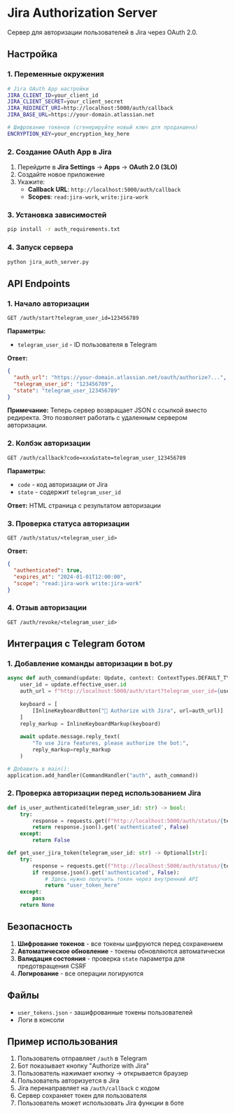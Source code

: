 # Jira Authorization Server

Сервер для авторизации пользователей в Jira через OAuth 2.0.

## Настройка

### 1. Переменные окружения

```bash
# Jira OAuth App настройки
JIRA_CLIENT_ID=your_client_id
JIRA_CLIENT_SECRET=your_client_secret
JIRA_REDIRECT_URI=http://localhost:5000/auth/callback
JIRA_BASE_URL=https://your-domain.atlassian.net

# Шифрование токенов (сгенерируйте новый ключ для продакшена)
ENCRYPTION_KEY=your_encryption_key_here
```

### 2. Создание OAuth App в Jira

1. Перейдите в **Jira Settings** → **Apps** → **OAuth 2.0 (3LO)**
2. Создайте новое приложение
3. Укажите:
   - **Callback URL**: `http://localhost:5000/auth/callback`
   - **Scopes**: `read:jira-work`, `write:jira-work`

### 3. Установка зависимостей

```bash
pip install -r auth_requirements.txt
```

### 4. Запуск сервера

```bash
python jira_auth_server.py
```

## API Endpoints

### 1. Начало авторизации
```
GET /auth/start?telegram_user_id=123456789
```

**Параметры:**
- `telegram_user_id` - ID пользователя в Telegram

**Ответ:**
```json
{
  "auth_url": "https://your-domain.atlassian.net/oauth/authorize?...",
  "telegram_user_id": "123456789",
  "state": "telegram_user_123456789"
}
```

**Примечание:** Теперь сервер возвращает JSON с ссылкой вместо редиректа. Это позволяет работать с удаленным сервером авторизации.

### 2. Колбэк авторизации
```
GET /auth/callback?code=xxx&state=telegram_user_123456789
```

**Параметры:**
- `code` - код авторизации от Jira
- `state` - содержит `telegram_user_id`

**Ответ:** HTML страница с результатом авторизации

### 3. Проверка статуса авторизации
```
GET /auth/status/<telegram_user_id>
```

**Ответ:**
```json
{
  "authenticated": true,
  "expires_at": "2024-01-01T12:00:00",
  "scope": "read:jira-work write:jira-work"
}
```

### 4. Отзыв авторизации
```
GET /auth/revoke/<telegram_user_id>
```

## Интеграция с Telegram ботом

### 1. Добавление команды авторизации в bot.py

```python
async def auth_command(update: Update, context: ContextTypes.DEFAULT_TYPE) -> None:
    user_id = update.effective_user.id
    auth_url = f"http://localhost:5000/auth/start?telegram_user_id={user_id}"
    
    keyboard = [
        [InlineKeyboardButton("🔐 Authorize with Jira", url=auth_url)]
    ]
    reply_markup = InlineKeyboardMarkup(keyboard)
    
    await update.message.reply_text(
        "To use Jira features, please authorize the bot:",
        reply_markup=reply_markup
    )

# Добавить в main():
application.add_handler(CommandHandler("auth", auth_command))
```

### 2. Проверка авторизации перед использованием Jira

```python
def is_user_authenticated(telegram_user_id: str) -> bool:
    try:
        response = requests.get(f"http://localhost:5000/auth/status/{telegram_user_id}")
        return response.json().get('authenticated', False)
    except:
        return False

def get_user_jira_token(telegram_user_id: str) -> Optional[str]:
    try:
        response = requests.get(f"http://localhost:5000/auth/status/{telegram_user_id}")
        if response.json().get('authenticated', False):
            # Здесь нужно получить токен через внутренний API
            return "user_token_here"
    except:
        pass
    return None
```

## Безопасность

1. **Шифрование токенов** - все токены шифруются перед сохранением
2. **Автоматическое обновление** - токены обновляются автоматически
3. **Валидация состояния** - проверка `state` параметра для предотвращения CSRF
4. **Логирование** - все операции логируются

## Файлы

- `user_tokens.json` - зашифрованные токены пользователей
- Логи в консоли

## Пример использования

1. Пользователь отправляет `/auth` в Telegram
2. Бот показывает кнопку "Authorize with Jira"
3. Пользователь нажимает кнопку → открывается браузер
4. Пользователь авторизуется в Jira
5. Jira перенаправляет на `/auth/callback` с кодом
6. Сервер сохраняет токен для пользователя
7. Пользователь может использовать Jira функции в боте
